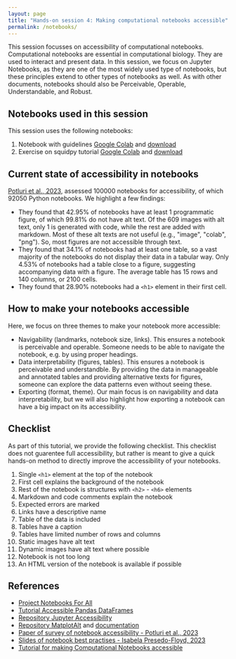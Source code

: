 ```yaml
---
layout: page
title: "Hands-on session 4: Making computational notebooks accessible"
permalink: /notebooks/
---
```


This session focusses on accessibility of computational notebooks. Computational notebooks are essential in computational biology. They are used to interact and present data. In this session, we focus on Jupyter Notebooks, as they are one of the most widely used type of notebooks, but these principles extend to other types of notebooks as well. As with other documents, notebooks should also be Perceivable, Operable, Understandable, and Robust.

## Notebooks used in this session
This session uses the following notebooks: 
1. Notebook with guidelines [Google Colab](https://colab.research.google.com/drive/1n-kETLh2XHIgsxCG4tu2gdxVEjO7rjOy) and [download](../assets/notebooks/1-notebook-overview.ipynb)
2. Exercise on squidpy tutorial [Google Colab](https://colab.research.google.com/drive/1v9XcolBFJk_qiC32d9UALIkpV9vCr6e4) and [download](../assets/notebooks/2-squidpy-slideseqv2.ipynb)


## Current state of accessibility in notebooks
[Potluri et al., 2023](https://arxiv.org/pdf/2308.03241), assessed 100000 notebooks for accessibility, of which 92050 Python notebooks. We highlight a few findings:
- They found that 42.95% of notebooks have at least 1 programmatic figure, of which 99.81% do not have alt text. Of the 609 images with alt text, only 1 is generated with code, while the rest are added with markdown. Most of these alt texts are not useful (e.g., "image", "colab", "png"). So, most figures are not accessible through text.
- They found that 34.1% of notebooks had at least one table, so a vast majority of the notebooks do not display their data in a tabular way. Only 4.53% of notebooks had a table close to a figure, suggesting accompanying data with a figure. The average table has 15 rows and 140 columns, or 2100 cells.
- They found that 28.90% notebooks had a `<h1>` element in their first cell.


## How to make your notebooks accessible
Here, we focus on three themes to make your notebook more accessible: 
- Navigability (landmarks, notebook size, links). This ensures a notebook is perceivable and operable. Someone needs to be able to navigate the notebook, e.g. by using proper headings.
- Data interpretability (figures, tables). This ensures a notebook is perceivable and understandble. By providing the data in manageable and annotated tables and providing alternative texts for figures, someone can explore the data patterns even without seeing these.
- Exporting (format, theme). Our main focus is on navigability and data interpretability, but we will also highlight how exporting a notebook can have a big impact on its accessibility.


## Checklist
As part of this tutorial, we provide the following checklist. This checklist does not guarentee full accessibility, but rather is meant to give a quick hands-on method to directly improve the accessibility of your notebooks.

1. Single `<h1>` element at the top of the notebook
2. First cell explains the background of the notebook
3. Rest of the notebook is structures with `<h2>` - `<h6>` elements
4. Markdown and code comments explain the notebook
5. Expected errors are marked
6. Links have a descriptive name
7. Table of the data is included
8. Tables have a caption
9. Tables have limited number of rows and columns
10. Static images have alt text
11. Dynamic images have alt text where possible
12. Notebook is not too long
13. An HTML version of the notebook is available if possible


## References
- [Project Notebooks For All](https://iota-school.github.io/notebooks-for-all/)
- [Tutorial Accessible Pandas DataFrames](https://tonyfast.github.io/tonyfast/xxiii/2023-01-02-accessible-dataframes-basic-indexes.html)
- [Repository Jupyter Accessibility](https://github.com/jupyter/accessibility/)
- [Repository MatplotAlt](https://github.com/make4all/matplotalt) and [documentation](https://matplotalt.readthedocs.io/en/latest/)
- [Paper of survey of notebook accessibility - Potluri et al., 2023](https://arxiv.org/pdf/2308.03241)
- [Slides of notebook best practises - Isabela Presedo-Floyd, 2023](https://docs.google.com/presentation/d/1LBcEOGhZfLXCaGAWUaGl4c6O5AXBBXzfoA9dV0W-5Pc/)
- [Tutorial for making Computational Notebooks accessible](https://create.uw.edu/a11y-in-action/accessible-courses/making-computational-notebooks-accessible/)
